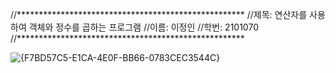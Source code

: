 //****************************************************
//제목: 연산자를 사용하여 객체와 정수를 곱하는 프로그램
//이름: 이정인
//학번: 2101070
//****************************************************

![{F7BD57C5-E1CA-4E0F-BB66-0783CEC3544C}](https://github.com/user-attachments/assets/adeeb61e-fcd0-4fd1-997e-316a011d266c)
